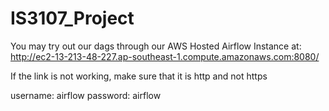 # IS3107_Project

You may try out our dags through our AWS Hosted Airflow Instance at:
http://ec2-13-213-48-227.ap-southeast-1.compute.amazonaws.com:8080/

If the link is not working, make sure that it is http and not https

username: airflow
password: airflow
